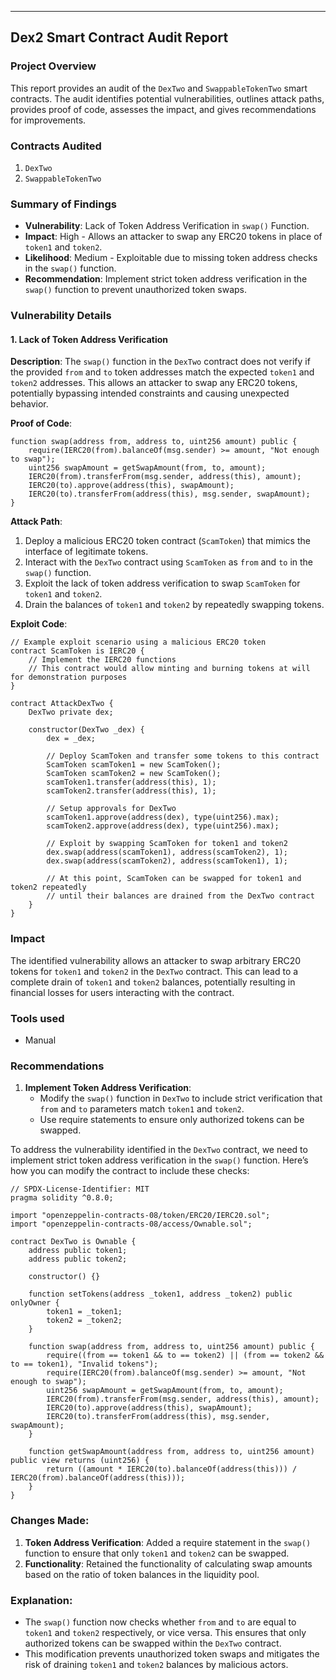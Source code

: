 ---

##  Dex2 Smart Contract Audit Report

### Project Overview

This report provides an audit of the `DexTwo` and `SwappableTokenTwo` smart contracts. The audit identifies potential vulnerabilities, outlines attack paths, provides proof of code, assesses the impact, and gives recommendations for improvements.

### Contracts Audited

1. `DexTwo`
2. `SwappableTokenTwo`

### Summary of Findings

- **Vulnerability**: Lack of Token Address Verification in `swap()` Function.
- **Impact**: High - Allows an attacker to swap any ERC20 tokens in place of `token1` and `token2`.
- **Likelihood**: Medium - Exploitable due to missing token address checks in the `swap()` function.
- **Recommendation**: Implement strict token address verification in the `swap()` function to prevent unauthorized token swaps.

### Vulnerability Details

#### 1. Lack of Token Address Verification

**Description**:
The `swap()` function in the `DexTwo` contract does not verify if the provided `from` and `to` token addresses match the expected `token1` and `token2` addresses. This allows an attacker to swap any ERC20 tokens, potentially bypassing intended constraints and causing unexpected behavior.

**Proof of Code**:
```solidity
function swap(address from, address to, uint256 amount) public {
    require(IERC20(from).balanceOf(msg.sender) >= amount, "Not enough to swap");
    uint256 swapAmount = getSwapAmount(from, to, amount);
    IERC20(from).transferFrom(msg.sender, address(this), amount);
    IERC20(to).approve(address(this), swapAmount);
    IERC20(to).transferFrom(address(this), msg.sender, swapAmount);
}
```

**Attack Path**:
1. Deploy a malicious ERC20 token contract (`ScamToken`) that mimics the interface of legitimate tokens.
2. Interact with the `DexTwo` contract using `ScamToken` as `from` and `to` in the `swap()` function.
3. Exploit the lack of token address verification to swap `ScamToken` for `token1` and `token2`.
4. Drain the balances of `token1` and `token2` by repeatedly swapping tokens.

**Exploit Code**:
```solidity
// Example exploit scenario using a malicious ERC20 token
contract ScamToken is IERC20 {
    // Implement the IERC20 functions
    // This contract would allow minting and burning tokens at will for demonstration purposes
}

contract AttackDexTwo {
    DexTwo private dex;

    constructor(DexTwo _dex) {
        dex = _dex;

        // Deploy ScamToken and transfer some tokens to this contract
        ScamToken scamToken1 = new ScamToken();
        ScamToken scamToken2 = new ScamToken();
        scamToken1.transfer(address(this), 1);
        scamToken2.transfer(address(this), 1);

        // Setup approvals for DexTwo
        scamToken1.approve(address(dex), type(uint256).max);
        scamToken2.approve(address(dex), type(uint256).max);

        // Exploit by swapping ScamToken for token1 and token2
        dex.swap(address(scamToken1), address(scamToken2), 1);
        dex.swap(address(scamToken2), address(scamToken1), 1);

        // At this point, ScamToken can be swapped for token1 and token2 repeatedly
        // until their balances are drained from the DexTwo contract
    }
}
```

### Impact

The identified vulnerability allows an attacker to swap arbitrary ERC20 tokens for `token1` and `token2` in the `DexTwo` contract. This can lead to a complete drain of `token1` and `token2` balances, potentially resulting in financial losses for users interacting with the contract.


### Tools used

- Manual

### Recommendations

1. **Implement Token Address Verification**:
   - Modify the `swap()` function in `DexTwo` to include strict verification that `from` and `to` parameters match `token1` and `token2`.
   - Use require statements to ensure only authorized tokens can be swapped.

To address the vulnerability identified in the `DexTwo` contract, we need to implement strict token address verification in the `swap()` function. Here’s how you can modify the contract to include these checks:

```solidity
// SPDX-License-Identifier: MIT
pragma solidity ^0.8.0;

import "openzeppelin-contracts-08/token/ERC20/IERC20.sol";
import "openzeppelin-contracts-08/access/Ownable.sol";

contract DexTwo is Ownable {
    address public token1;
    address public token2;

    constructor() {}

    function setTokens(address _token1, address _token2) public onlyOwner {
        token1 = _token1;
        token2 = _token2;
    }

    function swap(address from, address to, uint256 amount) public {
        require((from == token1 && to == token2) || (from == token2 && to == token1), "Invalid tokens");
        require(IERC20(from).balanceOf(msg.sender) >= amount, "Not enough to swap");
        uint256 swapAmount = getSwapAmount(from, to, amount);
        IERC20(from).transferFrom(msg.sender, address(this), amount);
        IERC20(to).approve(address(this), swapAmount);
        IERC20(to).transferFrom(address(this), msg.sender, swapAmount);
    }

    function getSwapAmount(address from, address to, uint256 amount) public view returns (uint256) {
        return ((amount * IERC20(to).balanceOf(address(this))) / IERC20(from).balanceOf(address(this)));
    }
}
```

### Changes Made:
1. **Token Address Verification**: Added a require statement in the `swap()` function to ensure that only `token1` and `token2` can be swapped.
2. **Functionality**: Retained the functionality of calculating swap amounts based on the ratio of token balances in the liquidity pool.

### Explanation:
- The `swap()` function now checks whether `from` and `to` are equal to `token1` and `token2` respectively, or vice versa. This ensures that only authorized tokens can be swapped within the `DexTwo` contract.
- This modification prevents unauthorized token swaps and mitigates the risk of draining `token1` and `token2` balances by malicious actors.


